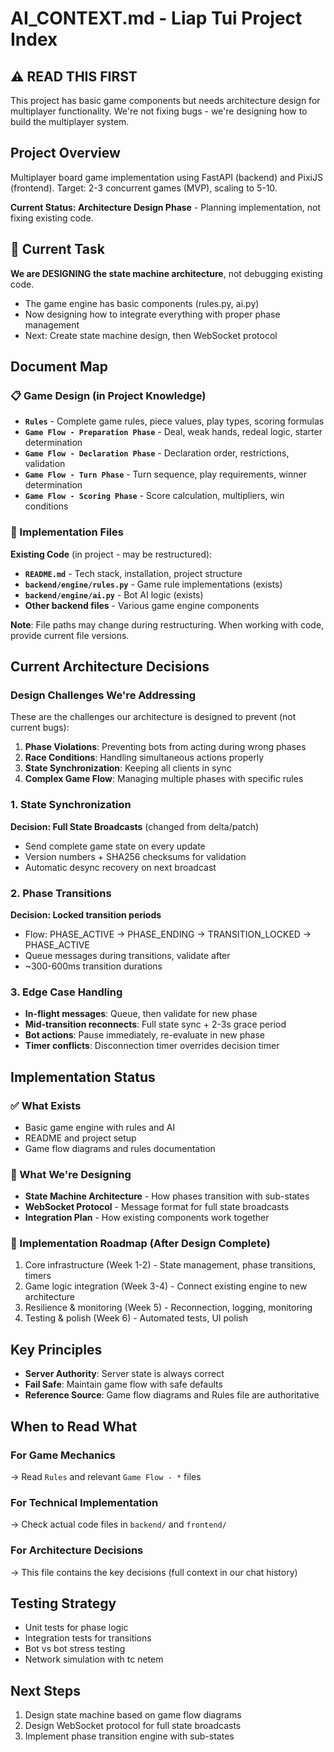 # AI_CONTEXT.md - Liap Tui Project Index

## ⚠️ READ THIS FIRST
This project has basic game components but needs architecture design for multiplayer functionality. We're not fixing bugs - we're designing how to build the multiplayer system.

## Project Overview
Multiplayer board game implementation using FastAPI (backend) and PixiJS (frontend).
Target: 2-3 concurrent games (MVP), scaling to 5-10.

**Current Status: Architecture Design Phase** - Planning implementation, not fixing existing code.

## 🎯 Current Task
**We are DESIGNING the state machine architecture**, not debugging existing code.
- The game engine has basic components (rules.py, ai.py)
- Now designing how to integrate everything with proper phase management
- Next: Create state machine design, then WebSocket protocol

## Document Map

### 📋 Game Design (in Project Knowledge)
- **`Rules`** - Complete game rules, piece values, play types, scoring formulas
- **`Game Flow - Preparation Phase`** - Deal, weak hands, redeal logic, starter determination
- **`Game Flow - Declaration Phase`** - Declaration order, restrictions, validation
- **`Game Flow - Turn Phase`** - Turn sequence, play requirements, winner determination
- **`Game Flow - Scoring Phase`** - Score calculation, multipliers, win conditions

### 🔧 Implementation Files
**Existing Code** (in project - may be restructured):
- **`README.md`** - Tech stack, installation, project structure
- **`backend/engine/rules.py`** - Game rule implementations (exists)
- **`backend/engine/ai.py`** - Bot AI logic (exists)
- **Other backend files** - Various game engine components

**Note**: File paths may change during restructuring. When working with code, provide current file versions.

## Current Architecture Decisions

### Design Challenges We're Addressing
These are the challenges our architecture is designed to prevent (not current bugs):
1. **Phase Violations**: Preventing bots from acting during wrong phases
2. **Race Conditions**: Handling simultaneous actions properly
3. **State Synchronization**: Keeping all clients in sync
4. **Complex Game Flow**: Managing multiple phases with specific rules

### 1. State Synchronization
**Decision: Full State Broadcasts** (changed from delta/patch)
- Send complete game state on every update
- Version numbers + SHA256 checksums for validation
- Automatic desync recovery on next broadcast

### 2. Phase Transitions
**Decision: Locked transition periods**
- Flow: PHASE_ACTIVE → PHASE_ENDING → TRANSITION_LOCKED → PHASE_ACTIVE
- Queue messages during transitions, validate after
- ~300-600ms transition durations

### 3. Edge Case Handling
- **In-flight messages**: Queue, then validate for new phase
- **Mid-transition reconnects**: Full state sync + 2-3s grace period
- **Bot actions**: Pause immediately, re-evaluate in new phase
- **Timer conflicts**: Disconnection timer overrides decision timer

## Implementation Status

### ✅ What Exists
- Basic game engine with rules and AI
- README and project setup
- Game flow diagrams and rules documentation

### 🎨 What We're Designing
- **State Machine Architecture** - How phases transition with sub-states
- **WebSocket Protocol** - Message format for full state broadcasts
- **Integration Plan** - How existing components work together

### 📅 Implementation Roadmap (After Design Complete)
1. Core infrastructure (Week 1-2) - State management, phase transitions, timers
2. Game logic integration (Week 3-4) - Connect existing engine to new architecture
3. Resilience & monitoring (Week 5) - Reconnection, logging, monitoring
4. Testing & polish (Week 6) - Automated tests, UI polish

## Key Principles
- **Server Authority**: Server state is always correct
- **Fail Safe**: Maintain game flow with safe defaults
- **Reference Source**: Game flow diagrams and Rules file are authoritative

## When to Read What

### For Game Mechanics
→ Read `Rules` and relevant `Game Flow - *` files

### For Technical Implementation
→ Check actual code files in `backend/` and `frontend/`

### For Architecture Decisions
→ This file contains the key decisions (full context in our chat history)

## Testing Strategy
- Unit tests for phase logic
- Integration tests for transitions
- Bot vs bot stress testing
- Network simulation with tc netem

## Next Steps
1. Design state machine based on game flow diagrams
2. Design WebSocket protocol for full state broadcasts
3. Implement phase transition engine with sub-states